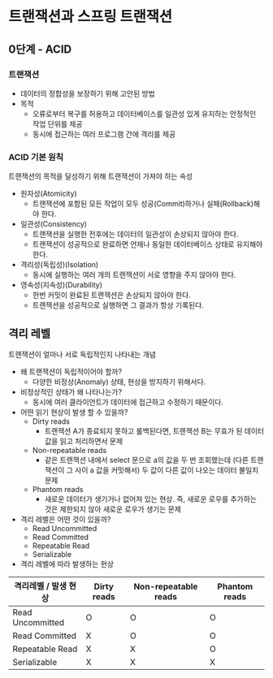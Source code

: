 # 트랜잭션과 스프링 트랜잭션

## 0단계 - ACID

### 트랜잭션
- 데이터의 정합성을 보장하기 위해 고안된 방법
- 목적
  - 오류로부터 복구를 허용하고 데이터베이스를 일관성 있게 유지하는 안정적인 작업 단위를 제공
  - 동시에 접근하는 여러 프로그램 간에 격리를 제공

### ACID 기본 원칙
트랜잭션의 목적을 달성하기 위해 트랜잭션이 가져야 하는 속성
- 원자성(Atomicity)
  - 트랜잭션에 포함된 모든 작업이 모두 성공(Commit)하거나 실패(Rollback)해야 한다.
- 일관성(Consistency)
  - 트랜잭션을 실행한 전후에는 데이터의 일관성이 손상되지 않아야 한다.
  - 트랜잭션이 성공적으로 완료하면 언제나 동일한 데이터베이스 상태로 유지해야한다.
- 격리성(독립성)(Isolation)
  - 동시에 실행하는 여러 개의 트랜잭션이 서로 영향을 주지 않아야 한다.
- 영속성(지속성)(Durability)
  - 한번 커밋이 완료된 트랜잭션은 손상되지 않아야 한다.
  - 트랜잭션을 성공적으로 실행하면 그 결과가 항상 기록된다.

## 격리 레벨
트랜잭션이 얼마나 서로 독립적인지 나타내는 개념
- 왜 트랜잭션이 독립적이어야 할까?
  - 다양한 비정상(Anomaly) 상태, 현상을 방지하기 위해서다.
- 비정상적인 상태가 왜 나타나는가?
  - 동시에 여러 클라이언트가 데이터에 접근하고 수정하기 때문이다.
- 어떤 읽기 현상이 발생 할 수 있을까?
  - Dirty reads
    - 트랜잭션 A가 종료되지 못하고 롤백된다면, 트랜잭션 B는 무효가 된 데이터 값을 읽고 처리하면서 문제 
  - Non-repeatable reads
    - 같은 트랜잭션 내에서 select 문으로 a의 값을 두 번 조회했는데 (다른 트랜잭션이 그 사이 a 값을 커밋해서) 두 값이 다른 값이 나오는 데이터 불일치 문제 
  - Phantom reads
    - 새로운 데이터가 생기거나 없어져 있는 현상. 즉, 새로운 로우를 추가하는 것은 제한되지 않아 새로운 로우가 생기는 문제
- 격리 레벨은 어떤 것이 있을까?
  - Read Uncommitted
  - Read Committed
  - Repeatable Read
  - Serializable
- 격리 레벨에 따라 발생하는 현상

| 격리레벨 / 발생 현상 | Dirty reads | Non-repeatable reads | Phantom reads |
-----------------|-------------|----------------------|---------------|
Read Uncommitted | O           | O                    | O             |
Read Committed   | X           | O                    | O             |
Repeatable Read  | X           | X                    | O             |
Serializable     | X           | X                    | X             |
